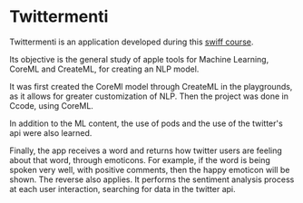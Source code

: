 # Twittermenti

Twittermenti is an application developed during this [swiff course](https://www.udemy.com/course/ios-13-app-development-bootcamp/). 

Its objective is the general study of apple tools for Machine Learning, CoreML and CreateML, for creating an NLP model.

It was first created the CoreMl model through CreateML in the playgrounds, as it allows for greater customization of NLP. Then the project was done in Ccode, using CoreML.

In addition to the ML content, the use of pods and the use of the twitter's api were also learned.

Finally, the app receives a word and returns how twitter users are feeling about that word, through emoticons. For example, if the word is being spoken very well, with positive comments, then the happy emoticon will be shown. The reverse also applies. It performs the sentiment analysis process at each user interaction, searching for data in the twitter api.
